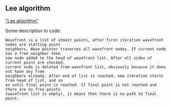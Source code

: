 Lee algorithm
----
 ["Lee algorithm"](https://en.wikipedia.org/wiki/Lee_algorithm)

  Some description to code:

    Wavefront is a list of utmost points, after first iteration wavefront nodes are starting point
    neighbors. Wave pointer traverses all wavefront nodes. If current node has a free neighbor then
    new node added to the head of wavefront list. After all sides of current point are checked,
    current node is deleted from wavefront list, obviously because it does not have any free
    neighbors already. After end of list is reached, new iteration starts from head of list, and so
    on until final point is reached. If final point is not reached and there are no free points
    (wavefront list is empty), it means that there is no path to final point.
  